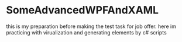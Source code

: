# SomeAdvancedWPFAndXAML
this is my preparation before making the test task for job offer.
here im practicing with virualization and generating elements by c# scripts 
